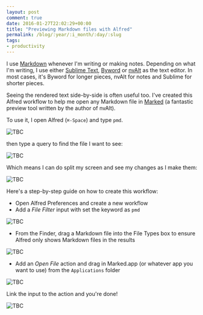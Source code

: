 ```yaml
---
layout: post
comment: true
date: 2016-01-27T22:02:29+00:00
title: "Previewing Markdown files with Alfred"
permalink: /blog/:year/:i_month/:day/:slug
tags:
- productivity
---
```


I use [Markdown](http://daringfireball.net/projects/markdown/) whenever I'm writing or making notes. Depending on what I'm writing, I use either [Sublime Text](http://www.sublimetext.com), [Byword](http://bywordapp.com/) or [nvAlt](http://brettterpstra.com/project/nvalt/) as the text editor. In most cases, it's Byword for longer pieces, nvAlt for notes and Sublime for shorter pieces.

Seeing the rendered text side-by-side is often useful too. I've created this Alfred workflow to help me open any Markdown file in [Marked](http://marked2app.com) (a fantastic preview tool written by the author of nvAlt).

To use it, I open Alfred (`⌘-Space`) and type `pmd`.
  
<img src="/img/1453931842312-img.png" class="img-fluid" alt="TBC" loading="lazy"> 

then type a query to find the file I want to see:

<img src="/img/1453931858776-img.png" class="img-fluid" alt="TBC" loading="lazy">

Which means I can do split my screen and see my changes as I make them:
  
<img src="/img/1453931901607-img.png" class="img-fluid" alt="TBC" loading="lazy">

Here's a step-by-step guide on how to create this workflow:

* Open Alfred Preferences and create a new workflow
* Add a <em>File Filter</em> input with set the keyword as `pmd`
  
<img src="/img/1453931977377-img.png" class="img-fluid" alt="TBC" loading="lazy">
  
* From the Finder, drag a Markdown file into the File Types box to ensure Alfred only shows Markdown files in the results
  
<img src="/img/1453932022090-img.png" class="img-fluid" alt="TBC" loading="lazy">

* Add an <em>Open File</em> action and drag in Marked.app (or whatever app you want to use) from the `Applications` folder
  
<img src="/img/1453932051258-img.png" class="img-fluid" alt="TBC" loading="lazy">

Link the input to the action and you're done!
  
<img src="/img/1453932095916-img.png" class="img-fluid" alt="TBC" loading="lazy">

